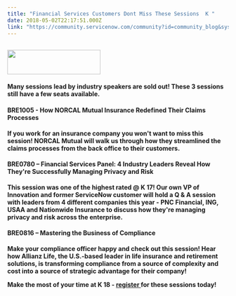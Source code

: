 ```yaml
---
title: "Financial Services Customers Dont Miss These Sessions  K "
date: 2018-05-02T22:17:51.000Z
link: "https://community.servicenow.com/community?id=community_blog&sys_id=112f3acadbb91f0047c8f3231f961929"
---
```

<h2><strong><img src="fa9d724edb791f0047c8f3231f9619f9.iix" width="212" height="56" /></strong></h2>
<h4><strong>Many sessions lead by industry speakers are sold out! These 3 sessions still have a few seats available. </strong></h4>
<h4><strong>BRE1005 - How NORCAL Mutual Insurance Redefined Their Claims Processes</strong></h4>
<p><strong>If you work for an insurance company you won&#39;t want to miss this session! NORCAL Mutual will walk us through how they streamlined the claims processes from the back office to their customers. </strong></p>
<h4><strong>BRE0780 – Financial Services Panel: 4 Industry Leaders Reveal How They&#39;re Successfully Managing Privacy and Risk</strong></h4>
<p><strong>This session was one of the highest rated &#64; K 17! Our own VP of Innovation and former ServiceNow customer will hold a Q &amp; A session with leaders from 4 different companies this year - PNC Financial, ING, USAA and Nationwide Insurance to discuss how they&#39;re managing privacy and risk across the enterprise. </strong></p>
<h4><strong>BRE0816 – Mastering the Business of Compliance</strong></h4>
<p><strong>Make your compliance officer happy and check out this session! Hear how Allianz Life, the U.S.-based leader in life insurance and retirement solutions, is transforming compliance from a source of complexity and cost into a source of strategic advantage for their company!</strong></p>
<p><strong>Make the most of your time at K 18 - <a href="https://www.servicenowevents.com/servicenowknowledge18/event_agenda" target="_blank" rel="nofollow">register </a>for these sessions today! </strong></p>
<p> </p>
<p> </p>
<p> </p>
<p> </p>